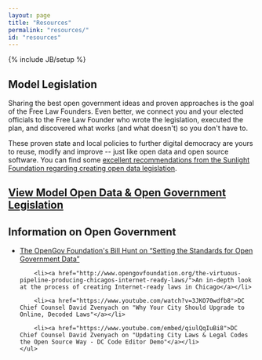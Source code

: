 ```yaml
---
layout: page
title: "Resources"
permalink: "resources/"
id: "resources"
---
```

{% include JB/setup %}

<h2>Model Legislation</h2>

<div class="intro">
	<p>
		Sharing the best open government ideas and proven approaches is the goal of the Free Law Founders. Even better, we connect you and your elected officials to the Free Law Founder who wrote the legislation, executed the plan, and discovered what works (and what doesn't) so you don't have to.
	</p>
	<p>
		These proven state and local policies to further digital democracy are yours to reuse, modify and improve -- just like open data and open source software. You can find some <a href="http://sunlightfoundation.com/blog/2013/10/25/boilerplate-open-data-policy-and-why-its-a-problem/">excellent recommendations from the Sunlight Foundation regarding creating open data legislation</a>.
	</p>
</div>
<h2><a href="http://freelawfounders.org/model-legislation/">View Model Open Data & Open Government Legislation</a></h2>

<h2>Information on Open Government</h2>
<div class="generic-block">
	<ul>
		<li><a href="http://www.opengovfoundation.org/setting-the-standards-for-open-government-data/">The OpenGov Foundation's Bill Hunt on “Setting the Standards for Open Government Data”</a></li>

		<li><a href="http://www.opengovfoundation.org/the-virtuous-pipeline-producing-chicagos-internet-ready-laws/">An in-depth look at the process of creating Internet-ready laws in Chicago</a></li>

		<li><a href="https://www.youtube.com/watch?v=3JKO70wdfb8">DC Chief Counsel David Zvenyach on "Why Your City Should Upgrade to Online, Decoded Laws"</a></li>

		<li><a href="https://www.youtube.com/embed/qiulQqIuBi8">DC Chief Counsel David Zvenyach on "Updating City Laws & Legal Codes the Open Source Way - DC Code Editor Demo"</a></li>
	</ul>
</div>


